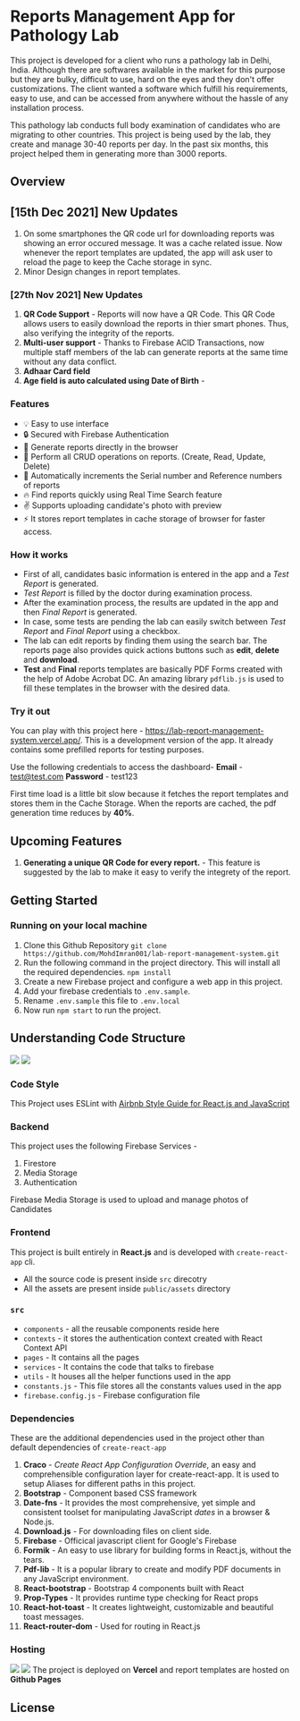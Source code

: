 # Reports Management App for Pathology Lab

This project is developed for a client who runs a pathology lab in Delhi, India. Although there are softwares available in the market for this purpose but they are bulky, difficult to use, hard on the eyes and they don't offer customizations. The client wanted a software which fulfill his requirements, easy to use, and can be accessed from anywhere without the hassle of any installation process.

This pathology lab conducts full body examination of candidates who are migrating to other countries.
This project is being used by the lab, they create and manage 30-40 reports per day. In the past six months, this project helped them in generating more than 3000 reports.

## Overview

## [15th Dec 2021] New Updates

1. On some smartphones the QR code url for downloading reports was showing an error occured message. It was a cache related issue. Now whenever the report templates are updated, the app will ask user to reload the page to keep the Cache storage in sync.
2. Minor Design changes in report templates.

### [27th Nov 2021] New Updates

1. **QR Code Support** - Reports will now have a QR Code. This QR Code allows users to easily download the reports in thier smart phones. Thus, also verifying the integrity of the reports.
2. **Multi-user support** - Thanks to Firebase ACID Transactions, now multiple staff members of the lab can generate reports at the same time without any data conflict.
3. **Adhaar Card field**
4. **Age field is auto calculated using Date of Birth** -

### Features

- :bulb: Easy to use interface
- :lock: Secured with Firebase Authentication
- :star2: Generate reports directly in the browser
- :rocket: Perform all CRUD operations on reports. (Create, Read, Update, Delete)
- :pencil: Automatically increments the Serial number and Reference numbers of reports
- :fire: Find reports quickly using Real Time Search feature
- :v: Supports uploading candidate's photo with preview
- :zap: It stores report templates in cache storage of browser for faster access.

### How it works

- First of all, candidates basic information is entered in the app and a _Test Report_ is generated.
- _Test Report_ is filled by the doctor during examination process.
- After the examination process, the results are updated in the app and then _Final Report_ is generated.
- In case, some tests are pending the lab can easily switch between _Test Report_ and _Final Report_ using a checkbox.
- The lab can edit reports by finding them using the search bar. The reports page also provides quick actions buttons such as **edit**, **delete** and **download**.
- **Test** and **Final** reports templates are basically PDF Forms created with the help of Adobe Acrobat DC. An amazing library `pdflib.js` is used to fill these templates in the browser with the desired data.

### Try it out

You can play with this project here - https://lab-report-management-system.vercel.app/. This is a development version of the app. It already contains some prefilled reports for testing purposes.

Use the following credentials to access the dashboard-
**Email** - test@test.com
**Password** - test123

First time load is a little bit slow because it fetches the report templates and stores them in the Cache Storage. When the reports are cached, the pdf generation time reduces by **40%**.

## Upcoming Features

1.  **Generating a unique QR Code for every report.** - This feature is suggested by the lab to make it easy to verify the integrety of the report.

## Getting Started

### Running on your local machine

1. Clone this Github Repository
   `git clone https://github.com/MohdImran001/lab-report-management-system.git`
2. Run the following command in the project directory. This will install all the required dependencies.
   `npm install`
3. Create a new Firebase project and configure a web app in this project.
4. Add your firebase credentials to `.env.sample`.
5. Rename `.env.sample` this file to `.env.local`
6. Now run `npm start` to run the project.

## Understanding Code Structure

![](https://img.shields.io/badge/firebase-ffca28?style=for-the-badge&logo=firebase&logoColor=black) ![](https://img.shields.io/badge/React-20232A?style=for-the-badge&logo=react&logoColor=61DAFB)

### Code Style

This Project uses ESLint with [Airbnb Style Guide for React.js and JavaScript](https://airbnb.io/javascript/)

### Backend

This project uses the following Firebase Services -

1. Firestore
2. Media Storage
3. Authentication

Firebase Media Storage is used to upload and manage photos of Candidates

### Frontend

This project is built entirely in **React.js** and is developed with `create-react-app` cli.

- All the source code is present inside `src` direcotry
- All the assets are present inside `public/assets` directory

### `src`

- `components` - all the reusable components reside here
- `contexts` - it stores the authentication context created with React Context API
- `pages` - It contains all the pages
- `services` - It contains the code that talks to firebase
- `utils` - It houses all the helper functions used in the app
- `constants.js` - This file stores all the constants values used in the app
- `firebase.config.js` - Firebase configuration file

### Dependencies

These are the additional dependencies used in the project other than default dependencies of `create-react-app`

1. **Craco** - _Create React App Configuration Override_, an easy and comprehensible configuration layer for create-react-app. It is used to setup Aliases for different paths in this project.
2. **Bootstrap** - Component based CSS framework
3. **Date-fns** - It provides the most comprehensive, yet simple and consistent toolset for manipulating JavaScript _dates_ in a browser & Node.js.
4. **Download.js** - For downloading files on client side.
5. **Firebase** - Officical javascript client for Google's Firebase
6. **Formik** - An easy to use library for building forms in React.js, without the tears.
7. **Pdf-lib** - It is a popular library to create and modify PDF documents in any JavaScript environment.
8. **React-bootstrap** - Bootstrap 4 components built with React
9. **Prop-Types** - It provides runtime type checking for React props
10. **React-hot-toast** - It creates lightweight, customizable and beautiful toast messages.
11. **React-router-dom** - Used for routing in React.js

### Hosting

![](https://img.shields.io/badge/Vercel-000000?style=for-the-badge&logo=vercel&logoColor=white) ![](https://img.shields.io/badge/GitHub-100000?style=for-the-badge&logo=github&logoColor=white)
The project is deployed on **Vercel** and report templates are hosted on **Github Pages**

## License
